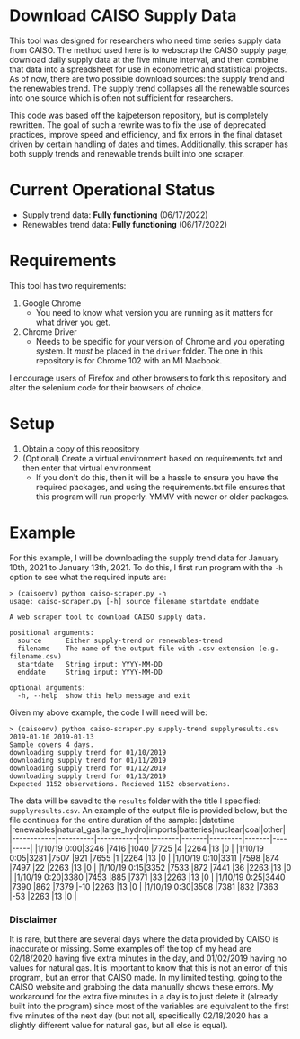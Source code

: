 # Download CAISO Supply Data

This tool was designed for researchers who need time series supply data from CAISO. The method used here is to webscrap the CAISO supply page, download daily supply data at the five minute interval, and then combine that data into a spreadsheet for use in econometric and statistical projects. As of now, there are two possible download sources: the supply trend and the renewables trend. The supply trend collapses all the renewable sources into one source which is often not sufficient for researchers.

This code was based off the kajpeterson repository, but is completely rewritten. The goal of such a rewrite was to fix the use of deprecated practices, improve speed and efficiency, and fix errors in the final dataset driven by certain handling of dates and times. Additionally, this scraper has both supply trends and renewable trends built into one scraper.

# Current Operational Status

* Supply trend data: **Fully functioning** (06/17/2022)
* Renewables trend data: **Fully functioning** (06/17/2022)

# Requirements

This tool has two requirements:

1. Google Chrome
   - You need to know what version you are running as it matters for what driver you get.
2. Chrome Driver
   - Needs to be specific for your version of Chrome and you operating system. It *must* be placed in the `driver` folder. The one in this repository is for Chrome 102 with an M1 Macbook.

I encourage users of Firefox and other browsers to fork this repository and alter the selenium code for their browsers of choice.

# Setup

1. Obtain a copy of this repository
2. (Optional) Create a virtual environment based on requirements.txt and then enter that virtual environment
   - If you don't do this, then it will be a hassle to ensure you have the required packages, and using the requirements.txt file ensures that this program will run properly. YMMV with newer or older packages.

# Example

For this example, I will be downloading the supply trend data for January 10th, 2021 to January 13th, 2021. To do this, I first run program with the `-h` option to see what the required inputs are:
```
> (caisoenv) python caiso-scraper.py -h
usage: caiso-scraper.py [-h] source filename startdate enddate

A web scraper tool to download CAISO supply data.

positional arguments:
  source      Either supply-trend or renewables-trend
  filename    The name of the output file with .csv extension (e.g. filename.csv)
  startdate   String input: YYYY-MM-DD
  enddate     String input: YYYY-MM-DD

optional arguments:
  -h, --help  show this help message and exit
```
Given my above example, the code I will need will be:
```
> (caisoenv) python caiso-scraper.py supply-trend supplyresults.csv 2019-01-10 2019-01-13
Sample covers 4 days.
downloading supply trend for 01/10/2019
downloading supply trend for 01/11/2019
downloading supply trend for 01/12/2019
downloading supply trend for 01/13/2019
Expected 1152 observations. Recieved 1152 observations.
```
The data will be saved to the `results` folder with the title I specified: `supplyresults.csv`. An example of the output file is provided below, but the file continues for the entire duration of the sample:
|datetime    |renewables|natural_gas|large_hydro|imports|batteries|nuclear|coal|other|
|------------|----------|-----------|-----------|-------|---------|-------|----|-----|
|1/10/19 0:00|3246      |7416       |1040       |7725   |4        |2264   |13  |0    |
|1/10/19 0:05|3281      |7507       |921        |7655   |1        |2264   |13  |0    |
|1/10/19 0:10|3311      |7598       |874        |7497   |22       |2263   |13  |0    |
|1/10/19 0:15|3352      |7533       |872        |7441   |36       |2263   |13  |0    |
|1/10/19 0:20|3380      |7453       |885        |7371   |33       |2263   |13  |0    |
|1/10/19 0:25|3440      |7390       |862        |7379   |-10      |2263   |13  |0    |
|1/10/19 0:30|3508      |7381       |832        |7363   |-53      |2263   |13  |0    |

### Disclaimer
It is rare, but there are several days where the data provided by CAISO is inaccurate or missing. Some examples off the top of my head are 02/18/2020 having five extra minutes in the day, and 01/02/2019 having no values for natural gas. It is important to know that this is not an error of this program, but an error that CAISO made. In my limited testing, going to the CAISO website and grabbing the data manually shows these errors. My workaround for the extra five minutes in a day is to just delete it (already built into the program) since most of the variables are equivalent to the first five minutes of the next day (but not all, specifically 02/18/2020 has a slightly different value for natural gas, but all else is equal).

